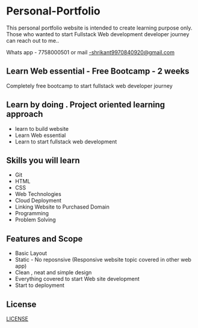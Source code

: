 # Personal-Portfolio

This personal portfolio website is intended to create learning purpose only. Those who wanted to start Fullstack Web development developer journey can reach out to me..

Whats app - 7758000501 or mail -shrikant9970840920@gmail.com

## Learn Web essential - Free Bootcamp - 2 weeks
Completely free bootcamp to start fullstack web developer journey

## Learn by doing . Project oriented learning approach
- learn to build website
- Learn Web essential
- Learn to start fullstack web development

## Skills you will learn
- Git 
- HTML
- CSS
- Web Technologies
- Cloud Deployment
- Linking Website to Purchased Domain
- Programming
- Problem Solving

## Features and Scope
- Basic Layout
- Static - No reposnsive (Responsive website topic covered in other web app)
- Clean , neat and simple design
- Everything covered to start Web site development
- Start to deployment 

## License
<a href="./LICENSE.txt" />LICENSE</a>

